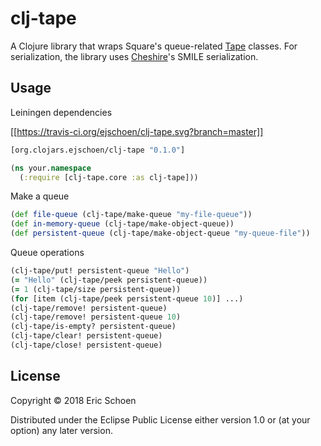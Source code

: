 # clj-tape

A Clojure library that wraps Square's queue-related [Tape](https://github.com/square/tape) classes.  For serialization, the library uses [Cheshire](https://github.com/dakrone/cheshire)'s SMILE serialization.

## Usage

Leiningen dependencies

[[https://travis-ci.org/ejschoen/clj-tape.svg?branch=master]]

```clojure
[org.clojars.ejschoen/clj-tape "0.1.0"]
```



```clojure
(ns your.namespace
  (:require [clj-tape.core :as clj-tape]))
```

Make a queue

```clojure
(def file-queue (clj-tape/make-queue "my-file-queue"))
(def in-memory-queue (clj-tape/make-object-queue))
(def persistent-queue (clj-tape/make-object-queue "my-queue-file"))
```

Queue operations

```clojure
(clj-tape/put! persistent-queue "Hello")
(= "Hello" (clj-tape/peek persistent-queue))
(= 1 (clj-tape/size persistent-queue))
(for [item (clj-tape/peek persistent-queue 10)] ...)
(clj-tape/remove! persistent-queue)
(clj-tape/remove! persistent-queue 10)
(clj-tape/is-empty? persistent-queue)
(clj-tape/clear! persistent-queue)
(clj-tape/close! persistent-queue)
```

## License

Copyright © 2018 Eric Schoen

Distributed under the Eclipse Public License either version 1.0 or (at
your option) any later version.
